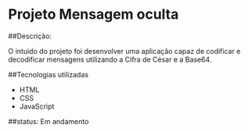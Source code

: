 # Projeto Mensagem oculta

##Descrição:

O intuido do projeto foi desenvolver uma aplicação capaz de codificar e decodificar mensagens utilizando a Cifra de César e a Base64. 

##Tecnologias utilizadas
- HTML
- CSS
- JavaScript

##status: 
Em andamento
